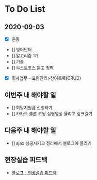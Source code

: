 # To Do List

## 2020-09-03

- [x] 운동
- [] 영어단어
- [] 알고리즘 1개
- [] 기술
- [] 부스트코스 듣고 정리
- [x] 회사업무 - 포럼관리>참여목록(CRUD) 

## 이번주 내 해야할 일

- [] 희망지원금 신청하기
- [] 카카오 클론 코딩 실행영상 올리고 링크걸기

## 다음주 내 해야할 일

- [] ajax 성공시키고 정리해서 블로그에 올리기

## 현장실습 피드백

- [블로그 - 현장실습 피드백](https://kimmy100b.github.io/%ED%98%84%EC%9E%A5%EC%8B%A4%EC%8A%B5/2020/09/04/feedback/)